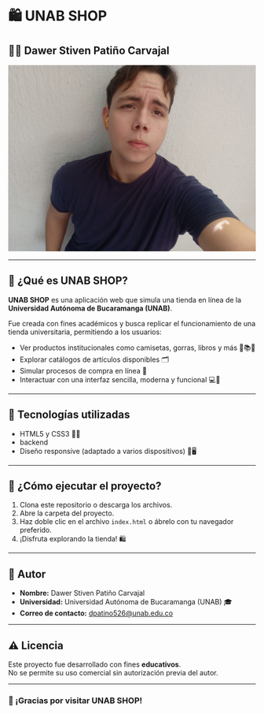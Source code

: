# 🛍️ UNAB SHOP

## 👨‍💻 Dawer Stiven Patiño Carvajal

![Foto de Dawer Stiven](IMG20250726102919.jpg)

---

## 📖 ¿Qué es UNAB SHOP?

**UNAB SHOP** es una aplicación web que simula una tienda en línea de la **Universidad Autónoma de Bucaramanga (UNAB)**.

Fue creada con fines académicos y busca replicar el funcionamiento de una tienda universitaria, permitiendo a los usuarios:

- Ver productos institucionales como camisetas, gorras, libros y más 🧢📚👕
- Explorar catálogos de artículos disponibles 🗂️
- Simular procesos de compra en línea 🛒
- Interactuar con una interfaz sencilla, moderna y funcional 💻📱

---

## 🧪 Tecnologías utilizadas

- HTML5 y CSS3 🧱🎨
- backend
- Diseño responsive (adaptado a varios dispositivos) 📲🖥️

---

## 🚀 ¿Cómo ejecutar el proyecto?

1. Clona este repositorio o descarga los archivos.
2. Abre la carpeta del proyecto.
3. Haz doble clic en el archivo `index.html` o ábrelo con tu navegador preferido.
4. ¡Disfruta explorando la tienda! 🛍️

---

## 👤 Autor

- **Nombre:** Dawer Stiven Patiño Carvajal
- **Universidad:** Universidad Autónoma de Bucaramanga (UNAB) 🎓
- **Correo de contacto:** dpatino526@unab.edu.co

---

## ⚠️ Licencia

Este proyecto fue desarrollado con fines **educativos**.  
No se permite su uso comercial sin autorización previa del autor.

---

### 💜 ¡Gracias por visitar UNAB SHOP!

